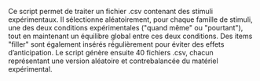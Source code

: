 Ce script permet de traiter un fichier .csv contenant des stimuli expérimentaux. Il sélectionne aléatoirement, pour chaque famille de stimuli, une des deux conditions expérimentales ("quand même" ou "pourtant"), tout en maintenant un équilibre global entre ces deux conditions. Des items "filler" sont également insérés régulièrement pour éviter des effets d’anticipation. Le script génère ensuite 40 fichiers .csv, chacun représentant une version aléatoire et contrebalancée du matériel expérimental.
